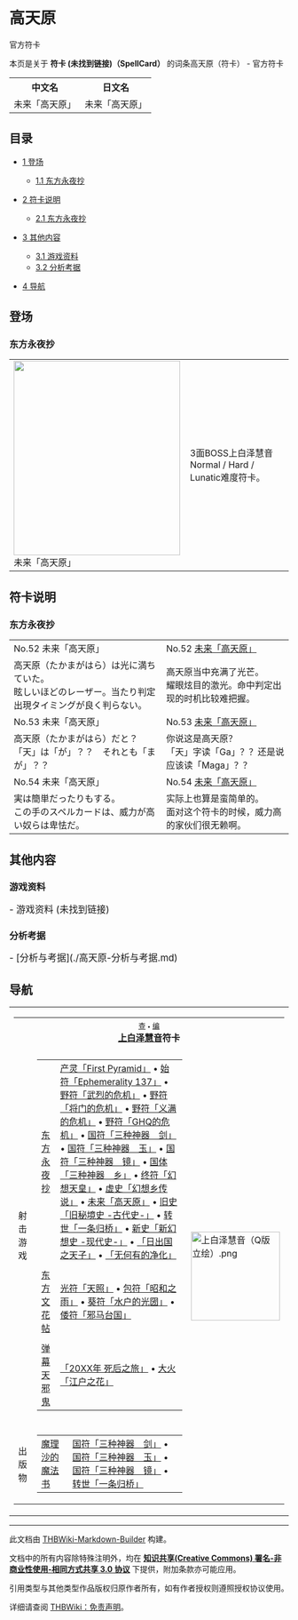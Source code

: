 # 高天原

<!-- source html: G:\repos\THBWiki-Markdown-Builder\THBWikiMarkdown\Temp\main\f\f9\ns0%3A%E9%AB%98%E5%A4%A9%E5%8E%9F.html -->

官方符卡

本页是关于 **符卡 (未找到链接)（SpellCard）** 的词条高天原（符卡） - 官方符卡

<table>

<tbody><tr>
<th>中文名</th>
<th>日文名
</th></tr>
<tr>
<td>未来「高天原」</td>
<td>未来「高天原」
</td></tr></tbody></table>


  
  

  

## 目录

- [1 登场](#登场)

  - [1.1 东方永夜抄](#东方永夜抄)



- [2 符卡说明](#符卡说明)

  - [2.1 东方永夜抄](#东方永夜抄_2)



- [3 其他内容](#其他内容)

  - [3.1 游戏资料](#游戏资料)
  - [3.2 分析考据](#分析考据)



- [4 导航](#导航)




## 登场
### 东方永夜抄

<table>

<tbody><tr>
<td><div class="thumb tleft"><div class="thumbinner" style="width:302px;"><a href="./文件-未来「高天原」（永夜抄）.png.md" class="image"><img alt="" src="https://upload.thwiki.cc/thumb/7/7b/%E6%9C%AA%E6%9D%A5%E3%80%8C%E9%AB%98%E5%A4%A9%E5%8E%9F%E3%80%8D%EF%BC%88%E6%B0%B8%E5%A4%9C%E6%8A%84%EF%BC%89.png/300px-%E6%9C%AA%E6%9D%A5%E3%80%8C%E9%AB%98%E5%A4%A9%E5%8E%9F%E3%80%8D%EF%BC%88%E6%B0%B8%E5%A4%9C%E6%8A%84%EF%BC%89.png" decoding="async" loading="lazy" width="300" height="350" class="thumbimage" srcset="https://upload.thwiki.cc/7/7b/%E6%9C%AA%E6%9D%A5%E3%80%8C%E9%AB%98%E5%A4%A9%E5%8E%9F%E3%80%8D%EF%BC%88%E6%B0%B8%E5%A4%9C%E6%8A%84%EF%BC%89.png 1.5x" data-file-width="384" data-file-height="448"></a>  <div class="thumbcaption"><div class="magnify"><a href="./文件-未来「高天原」（永夜抄）.png.md" class="internal" title="放大"></a></div>未来「高天原」</div></div></div>
</td>
<td>
<p>3面BOSS上白泽慧音Normal / Hard / Lunatic难度符卡。
</p>
</td></tr></tbody></table>



## 符卡说明
### 东方永夜抄

<table><tbody><tr class="tt-content-header" id="Stage_3-39" data-pos="&#91;&quot;Stage 3&quot;,39&#93;"><td class="tt-jah" lang="ja"><div class="poem">No.52 未来「高天原」</div></td><td class="tt-zhh" lang="zh"><div class="poem">No.52 <a href="./高天原.md" title="高天原" unred="">未来「高天原」</a></div></td></tr><tr class="tt-content" id="Stage_3-40" data-pos="&#91;&quot;Stage 3&quot;,40&#93;"><td class="tt-ja" lang="ja"><div class="poem">高天原（たかまがはら）は光に満ちていた。<br>眩しいほどのレーザー。当たり判定出現タイミングが良く判らない。</div></td><td class="tt-zh" lang="zh"><div class="poem">高天原当中充满了光芒。<br>耀眼炫目的激光。命中判定出现的时机比较难把握。</div></td></tr><tr class="tt-content-header" id="Stage_3-41" data-pos="&#91;&quot;Stage 3&quot;,41&#93;"><td class="tt-jah" lang="ja"><div class="poem">No.53 未来「高天原」</div></td><td class="tt-zhh" lang="zh"><div class="poem">No.53 <a href="./高天原.md" title="高天原" unred="">未来「高天原」</a></div></td></tr><tr class="tt-content" id="Stage_3-42" data-pos="&#91;&quot;Stage 3&quot;,42&#93;"><td class="tt-ja" lang="ja"><div class="poem">高天原（たかまがはら）だと？<br>「天」は「が」？？　それとも「まが」？？</div></td><td class="tt-zh" lang="zh"><div class="poem">你说这是高天原？<br>「天」字读「Ga」？？还是说应该读「Maga」？？</div></td></tr><tr class="tt-content-header" id="Stage_3-43" data-pos="&#91;&quot;Stage 3&quot;,43&#93;"><td class="tt-jah" lang="ja"><div class="poem">No.54 未来「高天原」</div></td><td class="tt-zhh" lang="zh"><div class="poem">No.54 <a href="./高天原.md" title="高天原" unred="">未来「高天原」</a></div></td></tr><tr class="tt-content" id="Stage_3-44" data-pos="&#91;&quot;Stage 3&quot;,44&#93;"><td class="tt-ja" lang="ja"><div class="poem">実は簡単だったりもする。<br>この手のスペルカードは、威力が高い奴らは卑怯だ。</div></td><td class="tt-zh" lang="zh"><div class="poem">实际上也算是蛮简单的。<br>面对这个符卡的时候，威力高的家伙们很无赖啊。<br></div></td></tr></tbody></table>


## 其他内容
### 游戏资料
  
<big>
</big>  
<big>- 游戏资料 (未找到链接)
</big><big></big>  
<big></big>
  

### 分析考据
  
<big>
</big>  
<big>- [分析与考据](./高天原-分析与考据.md)
</big><big></big>  
<big></big>
  

## 导航

<table><tbody><tr><td><table cellspacing="0" class="nowraplinks mw-collapsible mw-collapsed" style="width:100%;;;"><tbody><tr><th style=";" colspan="3" class="navbox-title"><div class="navbar"><div class="noprint plainlinksneverexpand" style="background-color:transparent; padding:0; font-weight:normal; font-size:80%; white-space:nowrap;"><a href="./模板-上白泽慧音符卡导航.md" title="模板:上白泽慧音符卡导航"><span style=";;border:none;" title="查看这个模板">查</span></a>&#160;<span style="font-size:80%;">•</span>&#160;<a href="/index.php?title=%E6%A8%A1%E6%9D%BF:%E4%B8%8A%E7%99%BD%E6%B3%BD%E6%85%A7%E9%9F%B3%E7%AC%A6%E5%8D%A1%E5%AF%BC%E8%88%AA&amp;action=edit"><span style=";;border:none;" title="您可以编辑这个模板。请在储存变更之前先预览">编</span></a></div></div><span><a href="./上白泽慧音.md" title="上白泽慧音">上白泽慧音</a>符卡</span></th></tr><tr><td></td></tr><tr><td class="navbox-group" style=";;">射击游戏</td><td style=";;" class="navbox-list navbox-odd"><div></div><table cellspacing="0" class="nowraplinks navbox-subgroup" style="width:100%;;;;"><tbody><tr><td class="navbox-group" style=";;"><div><a href="./东方永夜抄.md" title="东方永夜抄">东方永夜抄</a></div></td><td style=";;" class="navbox-list navbox-odd"><div><a href="./First_Pyramid.md" title="First Pyramid" unred="">产灵「First Pyramid」</a> &#8226; <a href="./Ephemerality_137.md" title="Ephemerality 137" unred="">始符「Ephemerality 137」</a> &#8226; <a href="./武烈的危机.md" title="武烈的危机" unred="">野符「武烈的危机」</a> &#8226; <a href="./武烈的危机.md" title="武烈的危机" unred="">野符「将门的危机」</a> &#8226; <a href="./武烈的危机.md" title="武烈的危机" unred="">野符「义满的危机」</a> &#8226; <a href="./武烈的危机.md" title="武烈的危机" unred="">野符「GHQ的危机」</a> &#8226; <a href="./三种神器.md" title="三种神器" unred="">国符「三种神器　剑」</a> &#8226; <a href="./三种神器.md" title="三种神器" unred="">国符「三种神器　玉」</a> &#8226; <a href="./三种神器.md" title="三种神器" unred="">国符「三种神器　镜」</a> &#8226; <a href="./三种神器.md" title="三种神器" unred="">国体「三种神器　乡」</a> &#8226; <a href="./幻想天皇.md" title="幻想天皇" unred="">终符「幻想天皇」</a> &#8226; <a href="./幻想天皇.md" title="幻想天皇" unred="">虚史「幻想乡传说」</a> &#8226; <a href="./高天原.md" title="高天原" unred="">未来「高天原」</a> &#8226; <a href="/%E6%97%A7%E7%A7%98%E5%A2%83%E5%8F%B2%EF%BC%8F%E6%96%B0%E5%B9%BB%E6%83%B3%E5%8F%B2" title="旧秘境史／新幻想史" unred="">旧史「旧秘境史 -古代史-」</a> &#8226; <a href="./一条归桥.md" title="一条归桥" unred="">转世「一条归桥」</a> &#8226; <a href="/%E6%97%A7%E7%A7%98%E5%A2%83%E5%8F%B2%EF%BC%8F%E6%96%B0%E5%B9%BB%E6%83%B3%E5%8F%B2" title="旧秘境史／新幻想史" unred="">新史「新幻想史 -现代史-」</a> &#8226; <a href="./日出国之天子.md" title="日出国之天子" unred="">「日出国之天子」</a> &#8226; <a href="./一条归桥.md" title="一条归桥" unred="">「无何有的净化」</a></div></td></tr><tr><td></td></tr><tr><td class="navbox-group" style=";;"><div><a href="./东方文花帖.md" title="东方文花帖">东方文花帖</a></div></td><td style=";;" class="navbox-list navbox-even"><div><a href="./天照.md" title="天照" unred="">光符「天照」</a> &#8226; <a href="./昭和之雨.md" title="昭和之雨" unred="">包符「昭和之雨」</a> &#8226; <a href="./水户的光圀.md" title="水户的光圀" unred="">葵符「水户的光圀」</a> &#8226; <a href="./邪马台国.md" title="邪马台国" unred="">倭符「邪马台国」</a></div></td></tr><tr><td></td></tr><tr><td class="navbox-group" style=";;"><div><a href="./弹幕天邪鬼.md" title="弹幕天邪鬼">弹幕天邪鬼</a></div></td><td style=";;" class="navbox-list navbox-odd"><div><a href="./20XX年_死后之旅.md" title="20XX年 死后之旅" unred="">「20XX年 死后之旅」</a> &#8226; <a href="./江户之花.md" title="江户之花" unred="">大火「江户之花」</a></div></td></tr></tbody></table><div></div></td><td class="navbox-image" style="" rowspan="3"><a href="./文件-上白泽慧音（Q版立绘）.png.md" class="image"><img alt="上白泽慧音（Q版立绘）.png" src="https://upload.thwiki.cc/thumb/e/e5/%E4%B8%8A%E7%99%BD%E6%B3%BD%E6%85%A7%E9%9F%B3%EF%BC%88Q%E7%89%88%E7%AB%8B%E7%BB%98%EF%BC%89.png/160px-%E4%B8%8A%E7%99%BD%E6%B3%BD%E6%85%A7%E9%9F%B3%EF%BC%88Q%E7%89%88%E7%AB%8B%E7%BB%98%EF%BC%89.png" decoding="async" loading="lazy" width="160" height="160" srcset="https://upload.thwiki.cc/thumb/e/e5/%E4%B8%8A%E7%99%BD%E6%B3%BD%E6%85%A7%E9%9F%B3%EF%BC%88Q%E7%89%88%E7%AB%8B%E7%BB%98%EF%BC%89.png/240px-%E4%B8%8A%E7%99%BD%E6%B3%BD%E6%85%A7%E9%9F%B3%EF%BC%88Q%E7%89%88%E7%AB%8B%E7%BB%98%EF%BC%89.png 1.5x, https://upload.thwiki.cc/thumb/e/e5/%E4%B8%8A%E7%99%BD%E6%B3%BD%E6%85%A7%E9%9F%B3%EF%BC%88Q%E7%89%88%E7%AB%8B%E7%BB%98%EF%BC%89.png/320px-%E4%B8%8A%E7%99%BD%E6%B3%BD%E6%85%A7%E9%9F%B3%EF%BC%88Q%E7%89%88%E7%AB%8B%E7%BB%98%EF%BC%89.png 2x" data-file-width="500" data-file-height="500"></a></td></tr><tr><td></td></tr><tr><td class="navbox-group" style=";;">出版物</td><td style=";;" class="navbox-list navbox-even"><div></div><table cellspacing="0" class="nowraplinks navbox-subgroup" style="width:100%;;;;"><tbody><tr><td class="navbox-group" style=";;"><div><a href="./The_Grimoire_of_Marisa.md" title="The Grimoire of Marisa" unred="">魔理沙的魔法书</a></div></td><td style=";;" class="navbox-list navbox-odd"><div><a href="./三种神器.md" title="三种神器" unred="">国符「三种神器　剑」</a> &#8226; <a href="./三种神器.md" title="三种神器" unred="">国符「三种神器　玉」</a> &#8226; <a href="./三种神器.md" title="三种神器" unred="">国符「三种神器　镜」</a> &#8226; <a href="./一条归桥.md" title="一条归桥" unred="">转世「一条归桥」</a></div></td></tr></tbody></table><div></div></td></tr></tbody></table></td></tr></tbody></table>






---

此文档由 [THBWiki-Markdown-Builder](https://github.com/Delsin-Yu/THBWiki-Markdown-Builder) 构建。

文档中的所有内容除特殊注明外，均在 [**知识共享(Creative Commons) 署名-非商业性使用-相同方式共享 3.0 协议**](https://creativecommons.org/licenses/by-sa/3.0/deed.zh-hans) 下提供，附加条款亦可能应用。

引用类型与其他类型作品版权归原作者所有，如有作者授权则遵照授权协议使用。

详细请查阅 [THBWiki：免责声明](https://thbwiki.cc/THBWiki:%E5%85%8D%E8%B4%A3%E5%A3%B0%E6%98%8E)。

